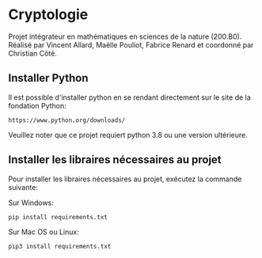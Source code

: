 # Cryptologie
Projet intégrateur en mathématiques en sciences de la nature (200.B0). Réalisé par Vincent Allard, Maëlle Pouliot, Fabrice Renard et coordonné par Christian Côté.

## Installer Python
Il est possible d'installer python en se rendant directement sur le site de la fondation Python:

```
https://www.python.org/downloads/
```

Veuillez noter que ce projet requiert python 3.8 ou une version ultérieure.

## Installer les libraires nécessaires au projet
Pour installer les libraires nécessaires au projet, exécutez la commande suivante:

Sur Windows:
```
pip install requirements.txt
```

Sur Mac OS ou Linux:
```
pip3 install requirements.txt
```

